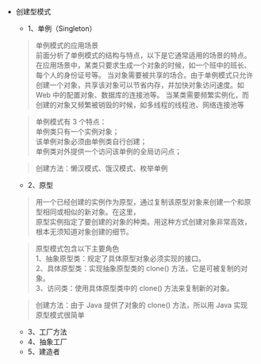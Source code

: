 - 创建型模式
    - 1、单例（Singleton）
    >单例模式的应用场景<br>
     前面分析了单例模式的结构与特点，以下是它通常适用的场景的特点。
     在应用场景中，某类只要求生成一个对象的时候，如一个班中的班长、每个人的身份证号等。
     当对象需要被共享的场合。由于单例模式只允许创建一个对象，共享该对象可以节省内存，并加快对象访问速度。如 Web 中的配置对象、数据库的连接池等。
     当某类需要频繁实例化，而创建的对象又频繁被销毁的时候，如多线程的线程池、网络连接池等<br>
     
     >单例模式有 3 个特点：<br>
     单例类只有一个实例对象；<br>
     该单例对象必须由单例类自行创建；<br>
     单例类对外提供一个访问该单例的全局访问点；<br>
     
     >创建方法：懒汉模式、饿汉模式、枚举单例
     
    - 2、原型
    >用一个已经创建的实例作为原型，通过复制该原型对象来创建一个和原型相同或相似的新对象。在这里，<br>
    原型实例指定了要创建的对象的种类。用这种方式创建对象非常高效，根本无须知道对象创建的细节。<br>
    
    >原型模式包含以下主要角色<br>
     1、抽象原型类：规定了具体原型对象必须实现的接口。<br>
     2、具体原型类：实现抽象原型类的 clone() 方法，它是可被复制的对象。<br>
     3、访问类：使用具体原型类中的 clone() 方法来复制新的对象。<br>
     
    >创建方法：由于 Java 提供了对象的 clone() 方法，所以用 Java 实现原型模式很简单
    - 3、工厂方法
    - 4、抽象工厂
    - 5、建造者
